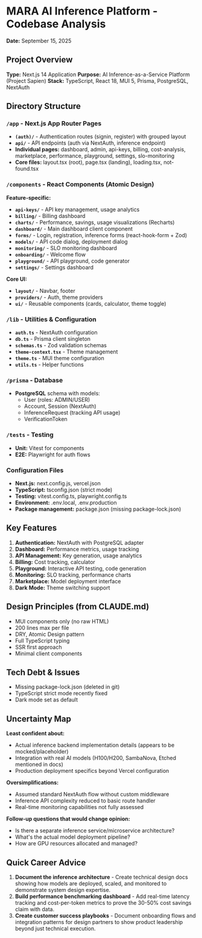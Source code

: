 # MARA AI Inference Platform - Codebase Analysis
**Date:** September 15, 2025

## Project Overview
**Type:** Next.js 14 Application
**Purpose:** AI Inference-as-a-Service Platform (Project Sapien)
**Stack:** TypeScript, React 18, MUI 5, Prisma, PostgreSQL, NextAuth

## Directory Structure

### `/app` - Next.js App Router Pages
- **`(auth)/`** - Authentication routes (signin, register) with grouped layout
- **`api/`** - API endpoints (auth via NextAuth, inference endpoint)
- **Individual pages:** dashboard, admin, api-keys, billing, cost-analysis, marketplace, performance, playground, settings, slo-monitoring
- **Core files:** layout.tsx (root), page.tsx (landing), loading.tsx, not-found.tsx

### `/components` - React Components (Atomic Design)
**Feature-specific:**
- **`api-keys/`** - API key management, usage analytics
- **`billing/`** - Billing dashboard
- **`charts/`** - Performance, savings, usage visualizations (Recharts)
- **`dashboard/`** - Main dashboard client component
- **`forms/`** - Login, registration, inference forms (react-hook-form + Zod)
- **`models/`** - API code dialog, deployment dialog
- **`monitoring/`** - SLO monitoring dashboard
- **`onboarding/`** - Welcome flow
- **`playground/`** - API playground, code generator
- **`settings/`** - Settings dashboard

**Core UI:**
- **`layout/`** - Navbar, footer
- **`providers/`** - Auth, theme providers
- **`ui/`** - Reusable components (cards, calculator, theme toggle)

### `/lib` - Utilities & Configuration
- **`auth.ts`** - NextAuth configuration
- **`db.ts`** - Prisma client singleton
- **`schemas.ts`** - Zod validation schemas
- **`theme-context.tsx`** - Theme management
- **`theme.ts`** - MUI theme configuration
- **`utils.ts`** - Helper functions

### `/prisma` - Database
- **PostgreSQL** schema with models:
  - User (roles: ADMIN/USER)
  - Account, Session (NextAuth)
  - InferenceRequest (tracking API usage)
  - VerificationToken

### `/tests` - Testing
- **Unit:** Vitest for components
- **E2E:** Playwright for auth flows

### Configuration Files
- **Next.js:** next.config.js, vercel.json
- **TypeScript:** tsconfig.json (strict mode)
- **Testing:** vitest.config.ts, playwright.config.ts
- **Environment:** .env.local, .env.production
- **Package management:** package.json (missing package-lock.json)

## Key Features
1. **Authentication:** NextAuth with PostgreSQL adapter
2. **Dashboard:** Performance metrics, usage tracking
3. **API Management:** Key generation, usage analytics
4. **Billing:** Cost tracking, calculator
5. **Playground:** Interactive API testing, code generation
6. **Monitoring:** SLO tracking, performance charts
7. **Marketplace:** Model deployment interface
8. **Dark Mode:** Theme switching support

## Design Principles (from CLAUDE.md)
- MUI components only (no raw HTML)
- 200 lines max per file
- DRY, Atomic Design pattern
- Full TypeScript typing
- SSR first approach
- Minimal client components

## Tech Debt & Issues
- Missing package-lock.json (deleted in git)
- TypeScript strict mode recently fixed
- Dark mode set as default

## Uncertainty Map
**Least confident about:**
- Actual inference backend implementation details (appears to be mocked/placeholder)
- Integration with real AI models (H100/H200, SambaNova, Etched mentioned in docs)
- Production deployment specifics beyond Vercel configuration

**Oversimplifications:**
- Assumed standard NextAuth flow without custom middleware
- Inference API complexity reduced to basic route handler
- Real-time monitoring capabilities not fully assessed

**Follow-up questions that would change opinion:**
- Is there a separate inference service/microservice architecture?
- What's the actual model deployment pipeline?
- How are GPU resources allocated and managed?

## Quick Career Advice
1. **Document the inference architecture** - Create technical design docs showing how models are deployed, scaled, and monitored to demonstrate system design expertise.
2. **Build performance benchmarking dashboard** - Add real-time latency tracking and cost-per-token metrics to prove the 30-50% cost savings claim with data.
3. **Create customer success playbooks** - Document onboarding flows and integration patterns for design partners to show product leadership beyond just technical execution.